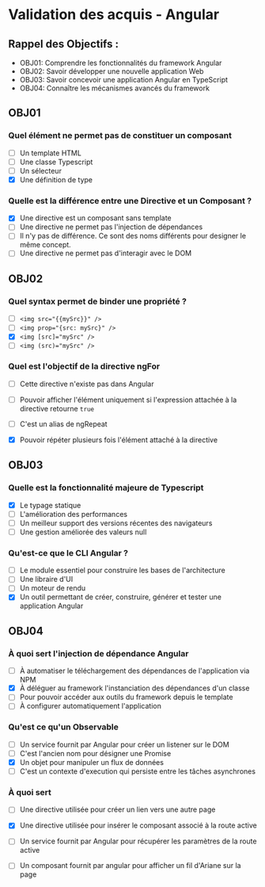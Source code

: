 # Validation des acquis - Angular

## Rappel des Objectifs :

* OBJ01: Comprendre les fonctionnalités du framework Angular
* OBJ02: Savoir développer une nouvelle application Web
* OBJ03: Savoir concevoir une application Angular en TypeScript
* OBJ04: Connaître les mécanismes avancés du framework

## OBJ01

### Quel élément ne permet pas de constituer un composant

- [ ] Un template HTML
- [ ] Une classe Typescript
- [ ] Un sélecteur
- [X] Une définition de type

### Quelle est la différence entre une Directive et un Composant ?

- [X] Une directive est un composant sans template
- [ ] Une directive ne permet pas l'injection de dépendances
- [ ] Il n'y pas de différence. Ce sont des noms différents pour designer le même concept.
- [ ] Une directive ne permet pas d'interagir avec le DOM

## OBJ02

### Quel syntax permet de binder une propriété ?

- [ ] `<img src="{{mySrc}}" />`
- [ ] `<img prop="{src: mySrc}" />`
- [x] `<img [src]="mySrc" />`
- [ ] `<img (src)="mySrc" />`

### Quel est l'objectif de la directive ngFor

- [ ] Cette directive n'existe pas dans Angular
- [ ] Pouvoir afficher l'élément uniquement si l'expression attachée à la directive retourne `true`
- [ ] C'est un alias de ngRepeat
- [X] Pouvoir répéter plusieurs fois l'élément attaché à la directive


## OBJ03

### Quelle est la fonctionnalité majeure de Typescript

- [X] Le typage statique
- [ ] L'amélioration des performances
- [ ] Un meilleur support des versions récentes des navigateurs
- [ ] Une gestion améliorée des valeurs null

### Qu'est-ce que le CLI Angular ?

- [ ] Le module essentiel pour construire les bases de l'architecture
- [ ] Une libraire d'UI
- [ ] Un moteur de rendu 
- [X] Un outil permettant de créer, construire, générer et tester une application Angular

## OBJ04

### À quoi sert l'injection de dépendance Angular

- [ ] À automatiser le téléchargement des dépendances de l'application via NPM
- [X] À déléguer au framework l'instanciation des dépendances d'un classe
- [ ] Pour pouvoir accéder aux outils du framework depuis le template
- [ ] À configurer automatiquement l'application

### Qu'est ce qu'un Observable

- [ ] Un service fournit par Angular pour créer un listener sur le DOM
- [ ] C'est l'ancien nom pour désigner une Promise
- [X] Un objet pour manipuler un flux de données 
- [ ] C'est un contexte d'execution qui persiste entre les tâches asynchrones

### À quoi sert <router-outlet>

- [ ] Une directive utilisée pour créer un lien vers une autre page
- [X] Une directive utilisée pour insérer le composant associé à la route active
- [ ] Un service fournit par Angular pour récupérer les paramètres de la route active
- [ ] Un composant fournit par angular pour afficher un fil d'Ariane sur la page








